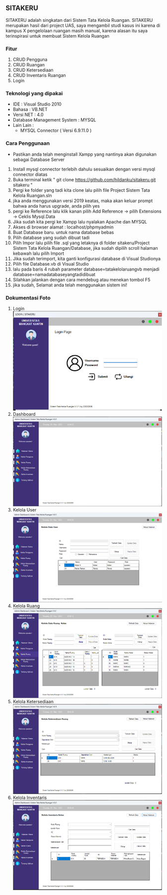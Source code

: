## SITAKERU
SITAKERU adalah singkatan dari Sistem Tata Kelola Ruangan. SITAKERU merupakan hasil dari project UAS, saya mengambil studi kasus ini karena di kampus X pengelolaan ruangan masih manual, karena alasan itu saya terinspirasi untuk membuat Sistem Kelola Ruangan
### Fitur
1. CRUD Pengguna
2. CRUD Ruangan
3. CRUD Ketersediaan
4. CRUD Inventaris Ruangan
5. Login
### Teknologi yang dipakai
* IDE : Visual Studio 2010
* Bahasa : VB.NET
* Versi NET : 4.0
* Database Management System : MYSQL
* Lain Lain : 
  * MYSQL Connector ( Versi 6.9.11.0 )
### Cara Penggunaan
* Pastikan anda telah menginstall Xampp yang nantinya akan digunakan sebagai Database Server
1. Install mysql connector terlebih dahulu sesuaikan dengan versi mysql connector diatas
2. Buka terminal ketik " git clone https://github.com/hildanku/sitakeru.git sitakeru "
3. Pergi ke folder yang tadi kita clone lalu pilih file Project Sistem Tata Kelola Ruangan.sln
4. jika anda menggunakan versi 2019 keatas, maka akan keluar prompt bahwa anda harus upgrade, anda pilih yes
5. pergi ke Reference lalu klik kanan pilih Add Reference -> pilih Extensions -> Ceklis Mysql.Data
6. Jika sudah kita pergi ke Xampp lalu nyalakan Apache dan MYSQL 
7. Akses di browser alamat : localhost/phpmyadmin
8. Buat Database baru. untuk nama database bebas
9. Pilih database yang sudah dibuat tadi
10. Pilih Impor lalu pilih file .sql yang letaknya di folder sitakeru/Project Sistem Tata Kelola Ruangan/Database, jika sudah dipilih scroll halaman kebawah lalu pilih Import
11. Jika sudah terimport, kita ganti konfigurasi database di Visual Studionya
12. Pilih file Database.vb di Visual Studio
13. lalu pada baris 4 rubah parameter database=tatakelolaruangvb menjadi database=namadatabaseyangtadidibuat
14. Silahkan jalankan dengan cara mendebug atau menekan tombol F5
14. jika sudah, Selamat anda telah menggunakan sistem ini!

### Dokumentasi Foto
1. Login
![This is a alt text.](https://github.com/hildanku/sitakeru/blob/main/dokumentasi%20foto/sslogin.png "This is a sample image.")
2. Dashboard
![This is a alt text.](https://github.com/hildanku/sitakeru/blob/main/dokumentasi%20foto/dashboard.png "This is a sample image.")
3. Kelola User
![This is a alt text.](https://github.com/hildanku/sitakeru/blob/main/dokumentasi%20foto/user.png "This is a sample image.")
4. Kelola Ruang
![This is a alt text.](https://github.com/hildanku/sitakeru/blob/main/dokumentasi%20foto/ruang.png "This is a sample image.")
5. Kelola Ketersediaan
![This is a alt text.](https://github.com/hildanku/sitakeru/blob/main/dokumentasi%20foto/ketersediaan.png "This is a sample image.")
6. Kelola Inventaris
![This is a alt text.](https://github.com/hildanku/sitakeru/blob/main/dokumentasi%20foto/inventaris.png "This is a sample image.")
